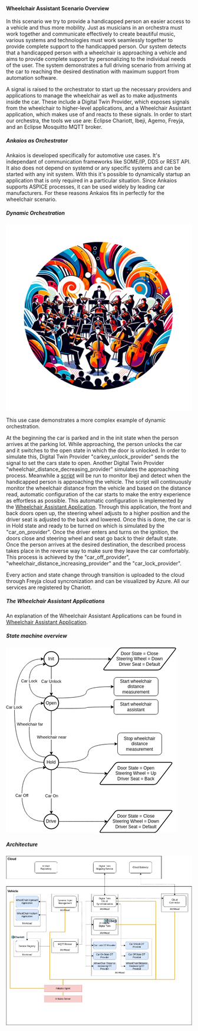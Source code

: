 #### Wheelchair Assistant Scenario Overview
In this scenario we try to provide a handicapped person an easier access to a vehicle and thus more mobility. Just as musicians in an orchestra must work together and communicate effectively to create beautiful music, various systems and technologies must work seamlessly together to provide complete support to the handicapped person. Our system detects that a handicapped person with a wheelchair is approaching a vehicle and aims to provide complete support by personalizing to the individual needs of the user. The system demonstrates a full driving scenario from arriving at the car to reaching the desired destination with maximum support from automation software.

A signal is raised to the orchestrator to start up the necessary providers and applications to manage the wheelchair as well as to make adjustments inside the car. These include a Digital Twin Provider, which exposes signals from the wheelchair to higher-level applications, and a Wheelchair Assistant application, which makes use of and reacts to these signals. In order to start our orchestra, the tools we use are: Eclipse Chariott, Ibeji, Agemo, Freyja, and an Eclipse Mosquitto MQTT broker.

##### Ankaios as Orchestrator

Ankaios is developed specifically for automotive use cases. It's independant of communication frameworks like SOME/IP, DDS or REST API.
It also does not depend on systemd or any specific systems and can be started with any init system.
With this it's possible to dynamically startup an application that is only required in a particular situation. Since Ankaios supports ASPICE processes, it can be used widely by leading car manufacturers.
For these reasons Ankaios fits in perfectly for the wheelchair scenario.

##### Dynamic Orchestration

![orchester.png](docs%2Fwheelchair_assistant_use_case%2Forchester.png)

This use case demonstrates a more complex example of dynamic orchestration.

At the beginning the car is parked and in the init state when the person arrives at the parking lot. While approaching, the person unlocks the car and it switches to the open state in which the door is unlocked. In order to simulate this, Digital Twin Provider "carkey_unlock_provider" sends the signal to set the cars state to open. Another Digital Twin Provider "wheelchair_distance_decreasing_provider" simulates the approaching process. Meanwhile a [script](./in-vehicle-stack/scenarios/wheelchair_assistant_use_case/scripts/) will be run to monitor Ibeji and detect when the handicapped person is approaching the vehicle. The script will continuously monitor the wheelchair distance from the vehicle and based on the distance read, automatic configuration of the car starts to make the entry experience as effortless as possible. This automatic configuration is implemented by the [Wheelchair Assistant Application](./in-vehicle-stack/scenarios/wheelchair_assistant_use_case/applications/wheelchair_assistant_application/). Through this application, the front and back doors open up, the steering wheel adjusts to a higher position and the driver seat is adjusted to the back and lowered. Once this is done, the car is in Hold state and ready to be turned on which is simulated by the "car_on_provider". Once the driver enters and turns on the ignition, the doors close and steering wheel and seat go back to their default state. Once the person arrives at the desired destination, the described process takes place in the reverse way to make sure they leave the car comfortably. This process is achieved by the "car_off_provider", "wheelchair_distance_increasing_provider" and the "car_lock_provider".

Every action and state change through transition is uploaded to the cloud through Freyja cloud syncronization and can be visualized by Azure.
All our services are registered by Chariott.

##### The Wheelchair Assistant Applications
 An explanation of the Wheelchair Assistant Applications can be found in [Wheelchair Assistant Application](./in-vehicle-stack/scenarios/wheelchair_assistant_use_case/applications/wheelchair_assistant_application/).

 ##### State machine overview

![wheel_assistant_states.png](docs%2Fwheelchair_assistant_use_case%2Fdiagrams%2Fwheel_assistant_states.png)

 ##### Architecture

![wheel_chair_scenario.png](docs%2Fwheelchair_assistant_use_case%2Fdiagrams%2Fwheel_chair_scenario.png)